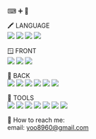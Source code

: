 ⌨ ➕ 🎨</br>

🖍 LANGUAGE
</br>
<img src="https://img.shields.io/badge/Korean-68BC71?style=flat-square"/>
<img src="https://img.shields.io/badge/Javascript-68BC71?style=flat-square&logo=javascript&logoColor=white"/>
<img src="https://img.shields.io/badge/Typescript-68BC71?style=flat-square&logo=typescript&logoColor=white"/>
<img src="https://img.shields.io/badge/Java-68BC71?style=flat-square"/>
</br>

🪟 FRONT
</br>
<img src="https://img.shields.io/badge/React-68BC71?style=flat-square&logo=react&logoColor=white"/>
<img src="https://img.shields.io/badge/Next.JS-68BC71?style=flat-square&logo=Next.js&logoColor=white"/>
<img src="https://img.shields.io/badge/Tailwind-68BC71?style=flat-square&logo=Tailwind CSS&logoColor=white"/>
</br>

🧮 BACK
</br>
<img src="https://img.shields.io/badge/Node.js-68BC71?style=flat-square&logo=Node.js&logoColor=white"/>
<img src="https://img.shields.io/badge/Express-68BC71?style=flat-square&logo=Express&logoColor=white"/>
<img src="https://img.shields.io/badge/NestJs-68BC71?style=flat-square&logo=Nestjs&logoColor=white"/>
<img src="https://img.shields.io/badge/Spring-68BC71?style=flat-square&logo=Spring&logoColor=white"/>
<img src="https://img.shields.io/badge/MySql-68BC71?style=flat-square&logo=mysql&logoColor=white"/>
<img src="https://img.shields.io/badge/Redis-68BC71?style=flat-square&logo=redis&logoColor=white"/>
</br>

🧰 TOOLS
</br>
<img src="https://img.shields.io/badge/VSCode-68BC71?style=flat-square&logo=Visual Studio Code&logoColor=white"/>
<img src="https://img.shields.io/badge/WebStorm-68BC71?style=flat-square&logo=webstorm&logoColor=white"/>
<img src="https://img.shields.io/badge/AWS-68BC71?style=flat-square&logo=Amazon AWS&logoColor=white"/>
<img src="https://img.shields.io/badge/Docker-68BC71?style=flat-square&logo=Docker&logoColor=white"/>
<img src="https://img.shields.io/badge/Jira-68BC71?style=flat-square&logo=Jira&logoColor=white"/>
<img src="https://img.shields.io/badge/Postman-68BC71?style=flat-square&logo=postman&logoColor=white"/>
<img src="https://img.shields.io/badge/RedisInsight-68BC71?style=flat-square&logo=Redis&logoColor=white"/>
</br>

🧶 How to reach me: </br>
email: yoo8960@gmail.com
